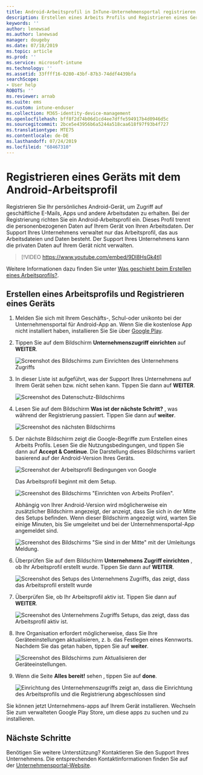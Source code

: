 ```yaml
---
title: Android-Arbeitsprofil in InTune-Unternehmensportal registrieren | Microsoft-Dokumentation
description: Erstellen eines Arbeits Profils und Registrieren eines Geräts in InTune-Unternehmensportal.
keywords: ''
author: lenewsad
ms.author: lanewsad
manager: dougeby
ms.date: 07/18/2019
ms.topic: article
ms.prod: ''
ms.service: microsoft-intune
ms.technology: ''
ms.assetid: 33ffff16-0280-43bf-87b3-74ddf4439bfa
searchScope:
- User help
ROBOTS: ''
ms.reviewer: arnab
ms.suite: ems
ms.custom: intune-enduser
ms.collection: M365-identity-device-management
ms.openlocfilehash: bff8f2d74b06d1cd4ee7dffe594917b4d0946d5c
ms.sourcegitcommit: 2bce5e43956b6a5244a518caa618f97f93b4f727
ms.translationtype: MTE75
ms.contentlocale: de-DE
ms.lasthandoff: 07/24/2019
ms.locfileid: "68467310"
---
```

# <a name="enroll-device-with-android-work-profile"></a>Registrieren eines Geräts mit dem Android-Arbeitsprofil

Registrieren Sie Ihr persönliches Android-Gerät, um Zugriff auf geschäftliche E-Mails, Apps und andere Arbeitsdaten zu erhalten. Bei der Registrierung richten Sie ein Android-Arbeitsprofil ein. Dieses Profil trennt die personenbezogenen Daten auf Ihrem Gerät von Ihren Arbeitsdaten. Der Support Ihres Unternehmens verwaltet nur das Arbeitsprofil, das aus Arbeitsdateien und Daten besteht. Der Support Ihres Unternehmens kann die privaten Daten auf Ihrem Gerät nicht verwalten.
</br>
> [!VIDEO https://www.youtube.com/embed/9Dl8HsGk4tI]

Weitere Informationen dazu finden Sie unter [Was geschieht beim Erstellen eines Arbeitsprofils?](what-happens-when-you-create-a-work-profile-android.md).

## <a name="create-work-profile-and-enroll-device"></a>Erstellen eines Arbeitsprofils und Registrieren eines Geräts

1. Melden Sie sich mit Ihrem Geschäfts-, Schul-oder unikonto bei der Unternehmensportal für Android-App an. Wenn Sie die kostenlose App nicht installiert haben, installieren Sie Sie über [Google Play](https://play.google.com/store/apps/details?id=com.microsoft.windowsintune.companyportal).  

2. Tippen Sie auf dem Bildschirm **Unternehmenszugriff einrichten** auf **WEITER**.  

    ![Screenshot des Bildschirms zum Einrichten des Unternehmens Zugriffs](./media/android-wp-02-1908.png)  

3. In dieser Liste ist aufgeführt, was der Support Ihres Unternehmens auf Ihrem Gerät sehen bzw. nicht sehen kann. Tippen Sie dann auf **WEITER**.   

    ![Screenshot des Datenschutz-Bildschirms](./media/android-wp-03-1908.png)  

4. Lesen Sie auf dem Bildschirm **Was ist der nächste Schritt?** , was während der Registrierung passiert. Tippen Sie dann auf **weiter**.  

    ![Screenshot des nächsten Bildschirms](./media/android-wp-04-1908.png)

5. Der nächste Bildschirm zeigt die Google-Begriffe zum Erstellen eines Arbeits Profils. Lesen Sie die Nutzungsbedingungen, und tippen Sie dann auf **Accept & Continue**. Die Darstellung dieses Bildschirms variiert basierend auf der Android-Version Ihres Geräts. 

    ![Screenshot der Arbeitsprofil Bedingungen von Google](./media/android-wp-05-1908.png)  

    Das Arbeitsprofil beginnt mit dem Setup. 

     ![Screenshot des Bildschirms "Einrichten von Arbeits Profilen".](./media/android-wp-05a-1908.png) 

     Abhängig von Ihrer Android-Version wird möglicherweise ein zusätzlicher Bildschirm angezeigt, der anzeigt, dass Sie sich in der Mitte des Setups befinden. Wenn dieser Bildschirm angezeigt wird, warten Sie einige Minuten, bis Sie umgeleitet und bei der Unternehmensportal-App angemeldet sind.  

     ![Screenshot des Bildschirms "Sie sind in der Mitte" mit der Umleitungs Meldung.](./media/android-wp-05b-1908.png) 

6. Überprüfen Sie auf dem Bildschirm **Unternehmens Zugriff einrichten** , ob Ihr Arbeitsprofil erstellt wurde. Tippen Sie dann auf **WEITER**.  

    ![Screenshot des Setups des Unternehmens Zugriffs, das zeigt, dass das Arbeitsprofil erstellt wurde](./media/android-wp-06-1908.png)  

7. Überprüfen Sie, ob Ihr Arbeitsprofil aktiv ist. Tippen Sie dann auf **WEITER**. 

    ![Screenshot des Unternehmens Zugriffs Setups, das zeigt, dass das Arbeitsprofil aktiv ist.](./media/android-wp-07-1908.png)  

8. Ihre Organisation erfordert möglicherweise, dass Sie Ihre Geräteeinstellungen aktualisieren, z. b. das Festlegen eines Kennworts. Nachdem Sie das getan haben, tippen Sie auf **weiter**.  

    ![Screenshot des Bildschirms zum Aktualisieren der Geräteeinstellungen.](./media/android-wp-08-1908.png) 

9. Wenn die Seite **Alles bereit!** sehen , tippen Sie auf **done**.  

    ![Einrichtung des Unternehmenszugriffs zeigt an, dass die Einrichtung des Arbeitsprofils und die Registrierung abgeschlossen sind](./media/android-wp-09-1908.png)  


Sie können jetzt Unternehmens-apps auf Ihrem Gerät installieren. Wechseln Sie zum verwalteten Google Play Store, um diese apps zu suchen und zu installieren. 

## <a name="next-steps"></a>Nächste Schritte  

Benötigen Sie weitere Unterstützung? Kontaktieren Sie den Support Ihres Unternehmens. Die entsprechenden Kontaktinformationen finden Sie auf der [Unternehmensportal-Website](https://go.microsoft.com/fwlink/?linkid=2010980).
